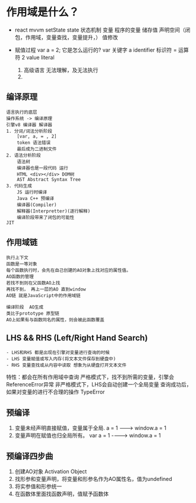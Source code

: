 # 作用域是什么？

- react mvvm setState state 状态机制
  变量  程序的变量 储存值 声明空间（闭包，作用域，变量查找，变量提升，） 
  值修改 

- 赋值过程
    var a = 2; 它是怎么运行的?
    var 关键字 a  identifier 标识符 = 运算符 2 value literal
    1. 高级语言
        无法理解，及无法执行
    2. 

## 编译原理
    语言执行的底层
    操作系统 -> 编译原理
    引擎v8 编译器 解译器
    1. 分词/词法分析阶段
        [var, a, = , 2]
        token 语法错误
        最后成为二进制文件
    2. 语法分析阶段
        语法树
        编译器也是一段代码 运行
        HTML <div></div> DOM树
        AST Abstract Syntax Tree
    3. 代码生成
        JS 运行时编译
        Java C++ 预编译
        编译器(Compiler)
        解释器(Interpretter)(逐行解释)
        编译阶段带来了闭包的可能性
    JIT

## 作用域链
    执行上下文
    函数是一等对象
    每个函数执行时，会先在自己创建的AO对象上找对应的属性值。
    AO函数的管理
    若找不到则在父函数AO上找
    再找不到， 再上一层的AO 直到window
    AO链 就是JavaScript中的作用域链

    编译阶段  AO生成
    类比于prototype 原型链
    AO上如果有与函数同名的属性，则会被此函数覆盖

## LHS && RHS (Left/Right Hand Search)
    - LHS和RHS 都是出现在引擎对变量进行查询的时候
    - LHS 变量赋值或写入内存(将文本文件保存到硬盘中)
    - RHS 变量查找或从内容中读取 想象为从硬盘打开文本文件

   特性：都会在所有作用域中查询
         严格模式下，找不到所需的变量，引擎会ReferenceError异常
         非严格模式下，LHS会自动创建一个全局变量
         查询成功后，如果对变量的进行不合理的操作 TypeError

## 预编译
1. 变量未经声明直接赋值，变量属于全局. a = 1 ---> window.a = 1
2. 变量声明在赋值也归全局所有。 var a = 1 ----> window.a = 1

## 预编译四步曲
1. 创建AO对象 Activation Object
2. 找形参和变量声明，将变量和形参名作为AO属性名，值为undefined
3. 将实参值和形参统一
4. 在函数体里面找函数声明，值赋予函数体